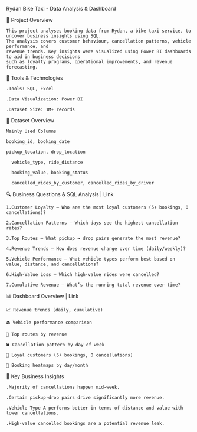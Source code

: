 Rydan Bike Taxi - Data Analysis & Dashboard 

📌 Project Overview 

    This project analyses booking data from Rydan, a bike taxi service, to uncover business insights using SQL. 
    The analysis covers customer behaviour, cancellation patterns, vehicle performance, and 
    revenue trends. Key insights were visualized using Power BI dashboards to aid in business decisions 
    such as loyalty programs, operational improvements, and revenue forecasting. 

 

🧰 Tools & Technologies 

    .Tools: SQL, Excel 

    .Data Visualization: Power BI 

    .Dataset Size: 1M+ records 

 

📁 Dataset Overview 

    Mainly Used Columns
    
    booking_id, booking_date

    pickup_location, drop_location 

	  vehicle_type, ride_distance 
	
	  booking_value, booking_status 

	  cancelled_rides_by_customer, cancelled_rides_by_driver 

 

🔍 Business Questions & SQL Analysis | Link 

	1.Customer Loyalty – Who are the most loyal customers (5+ bookings, 0 cancellations)? 

	2.Cancellation Patterns – Which days see the highest cancellation rates? 

	3.Top Routes – What pickup → drop pairs generate the most revenue? 

	4.Revenue Trends – How does revenue change over time (daily/weekly)? 

	5.Vehicle Performance – What vehicle types perform best based on value, distance, and cancellations? 

	6.High-Value Loss – Which high-value rides were cancelled? 
	
	7.Cumulative Revenue – What’s the running total revenue over time? 


 

📊 Dashboard Overview | Link 

	📈 Revenue trends (daily, cumulative) 

	🚘 Vehicle performance comparison 
		
	📍 Top routes by revenue 

	❌ Cancellation pattern by day of week 

	👥 Loyal customers (5+ bookings, 0 cancellations) 

	📅 Booking heatmaps by day/month 

 

📌 Key Business Insights 

	.Majority of cancellations happen mid-week. 

	.Certain pickup-drop pairs drive significantly more revenue. 

	.Vehicle Type A performs better in terms of distance and value with lower cancellations. 

	.High-value cancelled bookings are a potential revenue leak.
